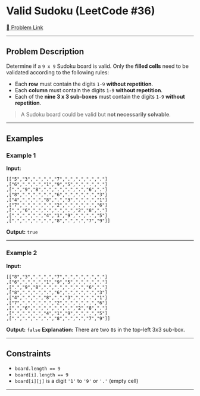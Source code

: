
#  Valid Sudoku (LeetCode #36)

[🔗 Problem Link](https://leetcode.com/problems/valid-sudoku/)

---

##  Problem Description

Determine if a `9 x 9` Sudoku board is valid. Only the **filled cells** need to be validated according to the following rules:

- Each **row** must contain the digits `1-9` **without repetition**.
- Each **column** must contain the digits `1-9` **without repetition**.
- Each of the **nine 3 x 3 sub-boxes** must contain the digits `1-9` **without repetition**.

>  A Sudoku board could be valid but **not necessarily solvable**.

---

##  Examples

### Example 1

**Input:**
```text
[["5","3",".",".","7",".",".",".","."]
,["6",".",".","1","9","5",".",".","."]
,[".","9","8",".",".",".",".","6","."]
,["8",".",".",".","6",".",".",".","3"]
,["4",".",".","8",".","3",".",".","1"]
,["7",".",".",".","2",".",".",".","6"]
,[".","6",".",".",".",".","2","8","."]
,[".",".",".","4","1","9",".",".","5"]
,[".",".",".",".","8",".",".","7","9"]]
````

**Output:**
`true`

---

### Example 2

**Input:**

```text
[["8","3",".",".","7",".",".",".","."]
,["6",".",".","1","9","5",".",".","."]
,[".","9","8",".",".",".",".","6","."]
,["8",".",".",".","6",".",".",".","3"]
,["4",".",".","8",".","3",".",".","1"]
,["7",".",".",".","2",".",".",".","6"]
,[".","6",".",".",".",".","2","8","."]
,[".",".",".","4","1","9",".",".","5"]
,[".",".",".",".","8",".",".","7","9"]]
```

**Output:**
`false`
**Explanation:** There are two `8`s in the top-left 3x3 sub-box.

---

## Constraints

* `board.length == 9`
* `board[i].length == 9`
* `board[i][j]` is a digit `'1'` to `'9'` or `'.'` (empty cell)

---

